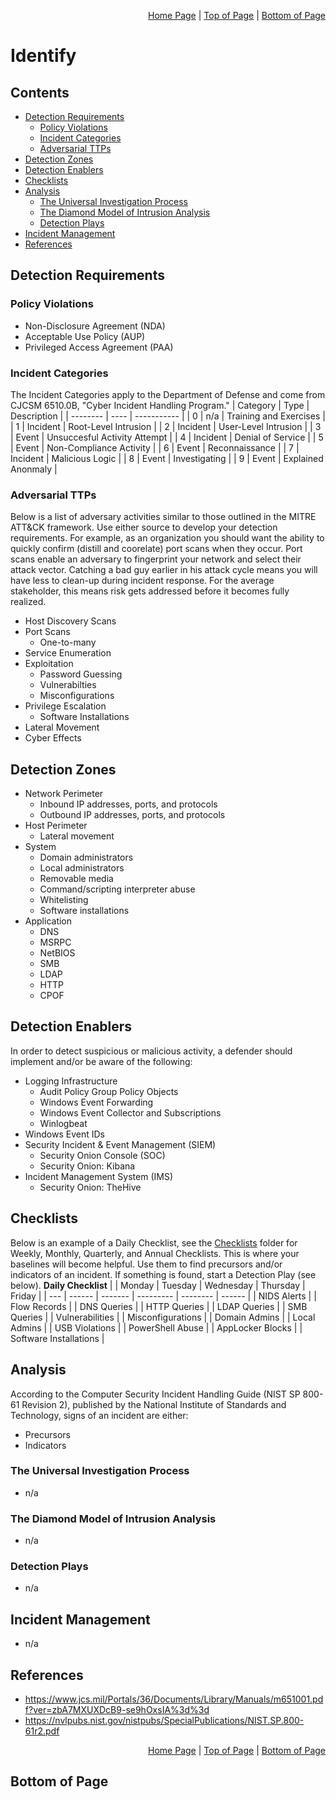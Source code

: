 <p align="right">
  <a href="/README.md">Home Page</a> |
  <a href="/incident-handling/02-identify/README.md#contents">Top of Page</a> |
  <a href="/incident-handling/02-identify/README.md#bottom-of-page">Bottom of Page</a>
</p>

# Identify
## Contents
* [Detection Requirements](#detection-requirements)
  * [Policy Violations](#policy-violations)
  * [Incident Categories](#incident-categories)
  * [Adversarial TTPs](#adversarial-ttps)
* [Detection Zones](#detection-zones)
* [Detection Enablers](#detection-enablers)
* [Checklists](#checklists)
* [Analysis](#analysis)
  * [The Universal Investigation Process](#the-universal-investigation-process)
  * [The Diamond Model of Intrusion Analysis](#the-diamond-model-of-intrusion-analysis)
  * [Detection Plays](#detection-plays)
* [Incident Management](#incident-management)
* [References](#references)

## Detection Requirements
### Policy Violations
* Non-Disclosure Agreement (NDA)
* Acceptable Use Policy (AUP)
* Privileged Access Agreement (PAA)

### Incident Categories
The Incident Categories apply to the Department of Defense and come from CJCSM 6510.0B, "Cyber Incident Handling Program."
| Category | Type | Description |
| -------- | ---- | ----------- |
| 0 | n/a | Training and Exercises |
| 1 | Incident | Root-Level Intrusion |
| 2 | Incident | User-Level Intrusion |
| 3 | Event | Unsuccesful Activity Attempt |
| 4 | Incident | Denial of Service | 
| 5 | Event | Non-Compliance Activity | 
| 6 | Event | Reconnaissance |
| 7 | Incident | Malicious Logic |
| 8 | Event | Investigating | 
| 9 | Event | Explained Anonmaly |

### Adversarial TTPs
Below is a list of adversary activities similar to those outlined in the MITRE ATT&CK framework. Use either source to develop your detection requirements. For example, as an organization you should want the ability to quickly confirm (distill and coorelate) port scans when they occur. Port scans enable an adversary to fingerprint your network and select their attack vector. Catching a bad guy earlier in his attack cycle means you will have less to clean-up during incident response. For the average stakeholder, this means risk gets addressed before it becomes fully realized. 
* Host Discovery Scans
* Port Scans
  * One-to-many 
* Service Enumeration
* Exploitation
  * Password Guessing
  * Vulnerabilties
  * Misconfigurations
* Privilege Escalation
  * Software Installations
* Lateral Movement    
* Cyber Effects

## Detection Zones
* Network Perimeter
  * Inbound IP addresses, ports, and protocols
  * Outbound IP addresses, ports, and protocols
* Host Perimeter
  * Lateral movement 
* System
  * Domain administrators
  * Local administrators
  * Removable media
  * Command/scripting interpreter abuse
  * Whitelisting 
  * Software installations
* Application
  * DNS
  * MSRPC
  * NetBIOS
  * SMB
  * LDAP
  * HTTP
  * CPOF 

## Detection Enablers
In order to detect suspicious or malicious activity, a defender should implement and/or be aware of the following:
* Logging Infrastructure
  * Audit Policy Group Policy Objects
  * Windows Event Forwarding
  * Windows Event Collector and Subscriptions 
  * Winlogbeat
* Windows Event IDs 
* Security Incident & Event Management (SIEM)
  * Security Onion Console (SOC)
  * Security Onion: Kibana
* Incident Management System (IMS)
  * Security Onion: TheHive

## Checklists
Below is an example of a Daily Checklist, see the [Checklists](/incident-handling/02-identify/checklists/) folder for Weekly, Monthly, Quarterly, and Annual Checklists. This is where your baselines will become helpful. Use them to find precursors and/or indicators of an incident. If something is found, start a Detection Play (see below).
**Daily Checklist**
|     | Monday | Tuesday | Wednesday | Thursday | Friday |
| --- | ------ | ------- | --------- | -------- | ------ |
| NIDS Alerts |
| Flow Records |
| DNS Queries |
| HTTP Queries |
| LDAP Queries | 
| SMB Queries | 
| Vulnerabilities |
| Misconfigurations | 
| Domain Admins | 
| Local Admins | 
| USB Violations | 
| PowerShell Abuse |
| AppLocker Blocks | 
| Software Installations |

## Analysis
According to the Computer Security Incident Handling Guide (NIST SP 800-61 Revision 2), published by the National Institute of Standards and Technology, signs of an incident are either:
* Precursors
* Indicators

### The Universal Investigation Process
- n/a

### The Diamond Model of Intrusion Analysis
- n/a

### Detection Plays
- n/a

## Incident Management
- n/a

## References
* https://www.jcs.mil/Portals/36/Documents/Library/Manuals/m651001.pdf?ver=zbA7MXUXDcB9-se9hOxsIA%3d%3d
* https://nvlpubs.nist.gov/nistpubs/SpecialPublications/NIST.SP.800-61r2.pdf

<p align="right">
  <a href="/README.md">Home Page</a> |
  <a href="/incident-handling/02-identify/README.md#contents">Top of Page</a> |
  <a href="/incident-handling/02-identify/README.md#bottom-of-page">Bottom of Page</a>
</p>

## Bottom of Page

